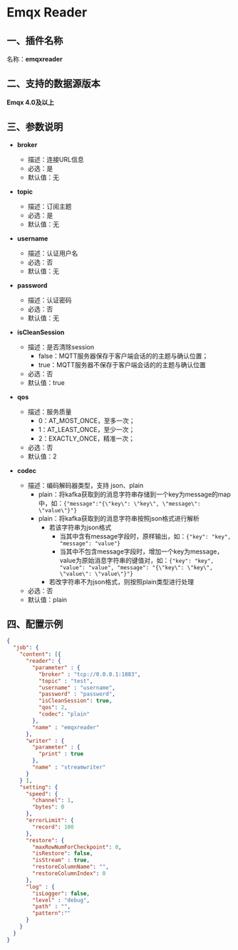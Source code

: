 # Emqx Reader

<a name="c6v6n"></a>
## 一、插件名称
名称：**emqxreader**<br />

<a name="jVb3v"></a>
## 二、支持的数据源版本
**Emqx 4.0及以上**<br />
<a name="2lzA4"></a>
## 三、参数说明<br />

- **broker**
  - 描述：连接URL信息
  - 必选：是
  - 默认值：无



- **topic**
  - 描述：订阅主题
  - 必选：是
  - 默认值：无



- **username**
  - 描述：认证用户名
  - 必选：否
  - 默认值：无



- **password**
  - 描述：认证密码
  - 必选：否
  - 默认值：无



- **isCleanSession**
  - 描述：是否清除session
    - false：MQTT服务器保存于客户端会话的的主题与确认位置；
    - true：MQTT服务器不保存于客户端会话的的主题与确认位置
  - 必选：否
  - 默认值：true



- **qos**
  - 描述：服务质量
    - 0：AT_MOST_ONCE，至多一次；
    - 1：AT_LEAST_ONCE，至少一次；
    - 2：EXACTLY_ONCE，精准一次；
  - 必选：否
  - 默认值：2



- **codec**
  - 描述：编码解码器类型，支持 json、plain
    - plain：将kafka获取到的消息字符串存储到一个key为message的map中，如：`{"message":"{\"key\": \"key\", \"message\": \"value\"}"}`
    - plain：将kafka获取到的消息字符串按照json格式进行解析
      - 若该字符串为json格式
        - 当其中含有message字段时，原样输出，如：`{"key": "key", "message": "value"}`
        - 当其中不包含message字段时，增加一个key为message，value为原始消息字符串的键值对，如：`{"key": "key", "value": "value", "message": "{\"key\": \"key\", \"value\": \"value\"}"}`
      - 若改字符串不为json格式，则按照plain类型进行处理
  - 必选：否
  - 默认值：plain



<a name="1LBc2"></a>
## 四、配置示例
```json
{
  "job": {
    "content": [{
      "reader": {
        "parameter" : {
          "broker" : "tcp://0.0.0.1:1883",
          "topic" : "test",
          "username" : "username",
          "password" : "password",
          "isCleanSession": true,
          "qos": 2,
          "codec": "plain"
        },
        "name" : "emqxreader"
      },
      "writer" : {
        "parameter" : {
          "print" : true
        },
        "name" : "streamwriter"
      }
    } ],
    "setting": {
      "speed": {
        "channel": 1,
        "bytes": 0
      },
      "errorLimit": {
        "record": 100
      },
      "restore": {
        "maxRowNumForCheckpoint": 0,
        "isRestore": false,
        "isStream" : true,
        "restoreColumnName": "",
        "restoreColumnIndex": 0
      },
      "log" : {
        "isLogger": false,
        "level" : "debug",
        "path" : "",
        "pattern":""
      }
    }
  }
}
```
<br />
